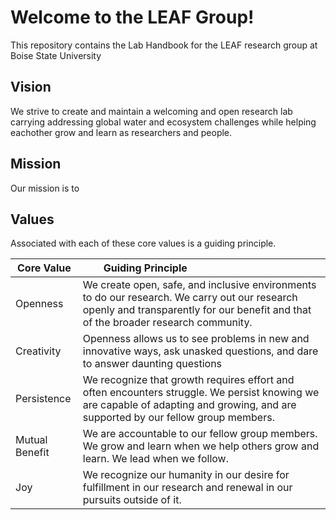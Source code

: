 # Welcome to the LEAF Group!

This repository contains the Lab Handbook for the LEAF research group at Boise State University

## Vision

We strive to create and maintain a welcoming and open research lab carrying addressing global water and ecosystem challenges while helping eachother grow and learn as researchers and people.

## Mission

Our mission is to 

## Values

Associated with each of these core values is a guiding principle.

| Core Value | <div style="width:200px">Guiding Principle</div> |
| --- | --- |
| Openness | We create open, safe, and inclusive environments to do our research. We carry out our research openly and transparently for our benefit and that of the broader research community. |
| Creativity | Openness allows us to see problems in new and innovative ways, ask unasked questions, and dare to answer daunting questions |
| Persistence | We recognize that growth requires effort and often encounters struggle. We persist knowing we are capable of adapting and growing, and are supported by our fellow group members. | 
| Mutual Benefit | We are accountable to our fellow group members. We grow and learn when we help others grow and learn. We lead when we follow. |
| Joy | We recognize our humanity in our desire for fulfillment in our research and renewal in our pursuits outside of it. | 

